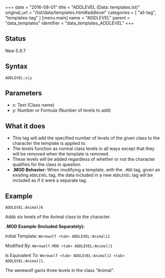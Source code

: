 +++
date = "2016-08-01"
title = "ADDLEVEL (Data: templates.lst)"
original_url = "/list/data/templates.html#addlevel"
categories = [ "all-tag", "templates-tag" ]
[menu.main]
    name = "ADDLEVEL"
    parent = "data_templates"
    identifier = "data_templates_ADDLEVEL"
+++

## Status

New 5.9.7

## Syntax

`ADDLEVEL:x|y`

## Parameters

-   x: Text (Class name)
-   y: Number or Formula (Number of levels to add)



What it does
------------

-   This tag will add the specified number of levels of the given class
    to the character the template is applied to.
-   The levels function as normal class levels in all ways except that
    they will be removed when the template is removed.
-   These levels will be added regardless of whether or not the
    character qualifies for the class in question.
-   **.MOD Behavior:** When modifying a template, with the `.MOD` tag,
    given an existing `ADDLEVEL` tag, the data included in a new
    `ADDLEVEL` tag will be included as if it were a separate tag.

Example
-------

`ADDLEVEL:Animal|6`

Adds six levels of the Animal class to the character.

**.MOD Example (Included Separately):**

Initial Template: `Werewolf <tab> ADDLEVEL:Animal|2`

Modified By: `Werewolf.MOD <tab> ADDLEVEL:Animal|1`

Is Equivalent To:
`Werewolf <tab> ADDLEVEL:Animal|2 <tab> ADDLEVEL:Animal|1` .

The werewolf gains three levels in the class "Animal".

